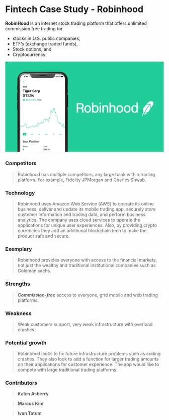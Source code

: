 # Fintech Case Study - Robinhood #


**RobinHood** is an internet stock trading platform that offers unlimited commission free trading for  
- stocks in U.S. public companies,  
- ETF’s (exchange traded funds),  
- Stock options, and  
- Cryptocurrency 

![](robinhood-preview.png)

### Competitors ###
>   Robinhood has multiple competitors, any large bank with a trading platform. For example, Fidelity JPMorgan and Charles Shwab. 
 
### Technology ###
  
 >Robinhood uses Amazon Web Service (AWS) to operate its online business, deliver and update its mobile trading app, securely store customer information and trading data, and perform business analytics. The company uses cloud services to operate the applications for unique user experiences. Also, by providing crypto currencies they add an additional blockchain tech to make the product safe and secure.  
 
### Exemplary ###
  >Robinhood provides everyone with access to the financial markets, not just the wealthy and traditional institutional companies such as Goldman sachs. 
  
  
### Strengths ###
  >***Commission-free*** access to everyone, grid mobile and web trading platforms.  
 
### Weakness ###
 >Weak customers support, very weak infrastructure with overload crashes.  
 
### Potential growth ### 
 
>Robinhood looks to fix future infrastructure problems such as coding crashes. They also look to add a function for larger trading amounts on their applications for customer experience. The app would like to compete with large traditional trading platforms.   

### Contributors ###

>**Kalen Asberry**

>**Marcus Kim**

>**Ivan Tatum**